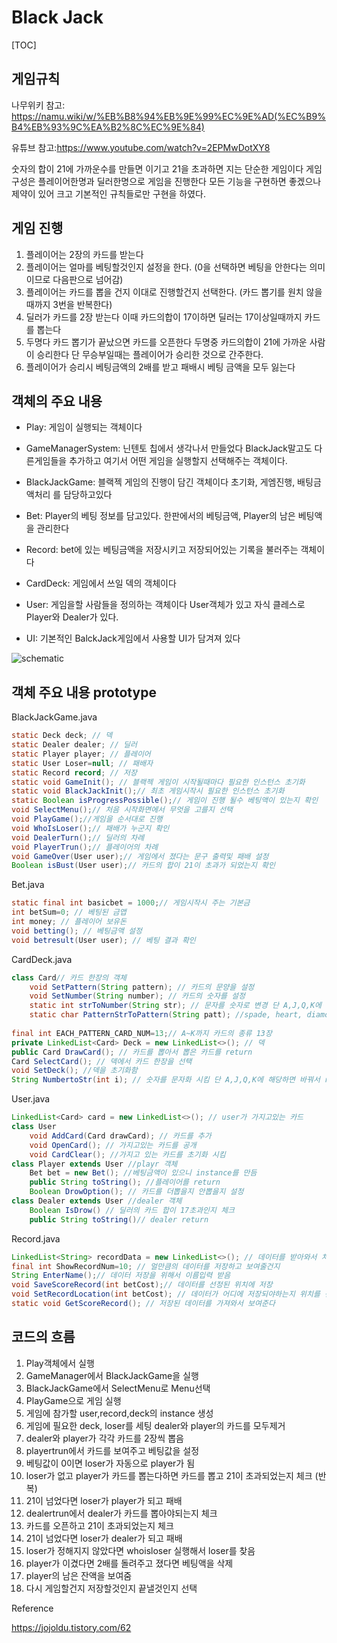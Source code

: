 # Black Jack

[TOC]



## **게임규칙**

나무위키 참고: https://namu.wiki/w/%EB%B8%94%EB%9E%99%EC%9E%AD(%EC%B9%B4%EB%93%9C%EA%B2%8C%EC%9E%84)

유튜브 참고:https://www.youtube.com/watch?v=2EPMwDotXY8

숫자의 합이 21에 가까운수를 만들면 이기고 21을 초과하면 지는 단순한 게임이다 게임구성은 플레이어한명과 딜러한명으로 게임을 진행한다 모든 기능을 구현하면 좋겠으나 제약이 있어 크고 기본적인 규칙들로만 구현을 하였다.



## **게임 진행**

1. 플레이어는 2장의 카드를 받는다
2. 플레이어는 얼마를 베팅할것인지 설정을 한다. (0을 선택하면 베팅을 안한다는 의미이므로 다음판으로 넘어감)
3. 플레이어는 카드를 뽑을 건지 이대로 진행할건지 선택한다. (카드 뽑기를 원치 않을때까지 3번을 반복한다)
4. 딜러가 카드를 2장 받는다 이때 카드의합이 17이하면 딜러는 17이상일때까지 카드를 뽑는다
5. 두명다 카드 뽑기가 끝났으면 카드를 오픈한다 두명중 카드의합이 21에 가까운 사람이 승리한다 단 무승부일때는 플레이어가 승리한 것으로 간주한다.
6. 플레이어가 승리시 베팅금액의 2배를 받고 패배시 베팅 금액을 모두 잃는다



## **객체의 주요 내용**

- Play: 게임이 실행되는 객체이다

- GameManagerSystem: 닌텐토 칩에서 생각나서 만들었다 BlackJack말고도 다른게임들을 추가하고 여기서 어떤 게임을 실행할지 선택해주는 객체이다.

- BlackJackGame: 블랙젝 게임의 진행이 담긴 객체이다 초기화, 게엠진행, 배팅금액처리 를 담당하고있다

- Bet: Player의 베팅 정보를 담고있다. 한판에서의 베팅금액, Player의 남은 베팅액을 관리한다

- Record: bet에 있는 베팅금액을 저장시키고 저장되어있는 기록을 불러주는 객체이다

- CardDeck: 게임에서 쓰일 덱의 객체이다

- User: 게임을할 사람들을 정의하는 객체이다 User객체가 있고 자식 클레스로 Player와 Dealer가 있다.

- UI: 기본적인 BalckJack게임에서 사용할 UI가 담겨져 있다

![schematic](C:\Users\MS\Desktop\heamin\BlackJack\readmepicture\schematic.png)

## **객체 주요 내용 prototype**

BlackJackGame.java

```java
static Deck deck; // 덱
static Dealer dealer; // 딜러
static Player player; // 플레이어
static User Loser=null; // 패배자
static Record record; // 저장
static void GameInit(); // 블랙젝 게임이 시작될때마다 필요한 인스턴스 초기화
static void BlackJackInit();// 최초 게임시작시 필요한 인스턴스 초기화
static Boolean isProgressPossible();// 게임이 진행 될수 베팅액이 있는지 확인
void SelectMenu();// 처음 시작화면에서 무엇을 고를지 선택
void PlayGame();//게임을 순서대로 진행
void WhoIsLoser();// 패배가 누군지 확인
void DealerTurn();// 딜러의 차례
void PlayerTrun();// 플레이어의 차례
void GameOver(User user);// 게임에서 졌다는 문구 출력및 패배 설정
Boolean isBust(User user);// 카드의 합이 21이 초과가 되었는지 확인
```

Bet.java

```java
static final int basicbet = 1000;// 게임시작시 주는 기본금
int betSum=0; // 베팅된 금앱
int money; // 플레이어 보유돈
void betting(); // 베팅금액 설정
void betresult(User user); // 베팅 결과 확인
```

CardDeck.java

```java
class Card// 카드 한장의 객체
    void SetPattern(String pattern); // 카드의 문양을 설정
    void SetNumber(String number); // 카드의 숫자를 설정
	static int strToNumber(String str); // 문자를 숫자로 변경 단 A,J,Q,K에 해당하면 바꿔서 return
    static char PatternStrToPattern(String patt); //spade, heart, diamond, club을 문양으로 변경
    
final int EACH_PATTERN_CARD_NUM=13;// A~K까지 카드의 종류 13장
private LinkedList<Card> Deck = new LinkedList<>(); // 덱
public Card DrawCard(); // 카드를 뽑아서 뽑은 카드를 return
Card SelectCard(); // 덱에서 카드 한장을 선택
void SetDeck(); //덱을 초기화함
String NumbertoStr(int i); // 숫자를 문자화 시킴 단 A,J,Q,K에 해당하면 바꿔서 return

```

User.java

```java
LinkedList<Card> card = new LinkedList<>(); // user가 가지고있는 카드
class User
    void AddCard(Card drawCard); // 카드를 추가
    void OpenCard(); // 가지고있는 카드를 공개
    void CardClear(); //가지고 있는 카드를 초기화 시킴
class Player extends User //playr 객체
	Bet bet = new Bet(); //베팅금액이 있으니 instance를 만듬
	public String toString(); //플레이어를 return
	Boolean DrowOption(); // 카드를 더뽑을지 안뽑을지 설정
class Dealer extends User //dealer 객체
    Boolean IsDrow() // 딜러의 카드 합이 17초과인지 체크
    public String toString()// dealer return

```

Record.java

```java
LinkedList<String> recordData = new LinkedList<>(); // 데이터를 받아와서 처리할때 담고있을 변수
final int ShowRecordNum=10; // 얼만큼의 데이터를 저장하고 보여줄건지
String EnterName();// 데이터 저장을 위해서 이름입력 받음
void SaveScoreRecord(int betCost);// 데이터를 선정된 위치에 저장
void SetRecordLocation(int betCost); // 데이터가 어디에 저장되야하는지 위치를 선정한다
static void GetScoreRecord(); // 저장된 데이터를 가져와서 보여준다
```



## **코드의 흐름**

1. Play객체에서 실행
2. GameManager에서 BlackJackGame을 실행
3. BlackJackGame에서 SelectMenu로 Menu선택
4. PlayGame으로 게임 실행
5. 게임에 참가할 user,record,deck의 instance 생성
6. 게임에 필요한 deck, loser를 세팅 dealer와 player의 카드를 모두제거
7. dealer와 player가 각각 카드를 2장씩 뽑음
8. playertrun에서 카드를 보여주고 베팅값을 설정
9. 베팅값이 0이면 loser가 자동으로 player가 됨
10. loser가 없고 player가 카드를 뽑는다하면 카드를 뽑고 21이 초과되었는지 체크 (반복)
11. 21이 넘었다면 loser가 player가 되고 패배
12. dealertrun에서 dealer가 카드를 뽑아야되는지 체크
13. 카드를 오픈하고 21이 초과되었는지 체크
14. 21이 넘었다면 loser가 dealer가 되고 패배
15. loser가 정해지지 않았다면 whoisloser 실행해서 loser를 찾음
16. player가 이겼다면 2배를 돌려주고 졌다면 베팅액을 삭제
17. player의 남은 잔액을 보여줌
18. 다시 게임할건지 저장할것인지 끝낼것인지 선택



Reference

https://jojoldu.tistory.com/62

